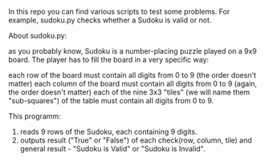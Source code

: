 In this repo you can find various scripts to test some problems. For example, sudoku.py checks whether a Sudoku is valid or not.

About sudoku.py:

as you probably know, Sudoku is a number-placing puzzle played on a 9x9 board. The player has to fill the board in a very specific way:

each row of the board must contain all digits from 0 to 9 (the order doesn't matter)
each column of the board must contain all digits from 0 to 9 (again, the order doesn't matter)
each of the nine 3x3 "tiles" (we will name them "sub-squares") of the table must contain all digits from 0 to 9.

This programm:
1. reads 9 rows of the Sudoku, each containing 9 digits.
2. outputs result ("True" or "False") of each check(row, column, tile) and general result -  "Sudoku is Valid" or "Sudoku is Invalid".
